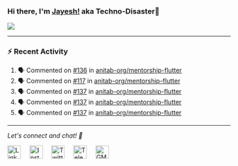### Hi there, I'm [Jayesh!](https://technodisaster.wtf) aka Techno-Disaster👋

<a href="https://github.com/anuraghazra/github-readme-stats">
  <img align="center" src="https://github-readme-stats.vercel.app/api?username=Techno-Disaster&show_icons=true&include_all_commits=true&theme=radical&count_private=true" />
</a>

---

### :zap: Recent Activity

<!--START_SECTION:activity-->
1. 🗣 Commented on [#136](https://github.com//anitab-org/mentorship-flutter/issues/136) in [anitab-org/mentorship-flutter](https://github.com//anitab-org/mentorship-flutter)
2. 🗣 Commented on [#117](https://github.com//anitab-org/mentorship-flutter/issues/117) in [anitab-org/mentorship-flutter](https://github.com//anitab-org/mentorship-flutter)
3. 🗣 Commented on [#137](https://github.com//anitab-org/mentorship-flutter/issues/137) in [anitab-org/mentorship-flutter](https://github.com//anitab-org/mentorship-flutter)
4. 🗣 Commented on [#137](https://github.com//anitab-org/mentorship-flutter/issues/137) in [anitab-org/mentorship-flutter](https://github.com//anitab-org/mentorship-flutter)
5. 🗣 Commented on [#137](https://github.com//anitab-org/mentorship-flutter/issues/137) in [anitab-org/mentorship-flutter](https://github.com//anitab-org/mentorship-flutter)
<!--END_SECTION:activity-->




---

<i> Let's connect and chat! :incoming_envelope: </i>

<a href="https://www.linkedin.com/in/techno_disaster"><img src="https://cdn.jsdelivr.net/npm/simple-icons@v3/icons/linkedin.svg" width="30px" alt="LinkedIn"></a> &nbsp; &nbsp;
<a href="https://instagram.com/techno_disaster"><img src="https://cdn.jsdelivr.net/npm/simple-icons@v3/icons/instagram.svg" width="30px" alt="Instagram"></a> &nbsp; &nbsp;
<a href="https://twitter.com/techno_disaster"><img src="https://cdn.jsdelivr.net/npm/simple-icons@v3/icons/twitter.svg" width="30px" alt="Twitter"></a> &nbsp; &nbsp;
<a href="https://t.me/techno_disaster"><img src="https://cdn.jsdelivr.net/npm/simple-icons@v3/icons/telegram.svg" width="30px" alt="Telegram"></a> &nbsp; &nbsp;
<a href="mailto:nirvejayesh@gmail.com"><img src="https://cdn.jsdelivr.net/npm/simple-icons@v3/icons/gmail.svg" width="30px" alt="GMail"></a> &nbsp; &nbsp;
